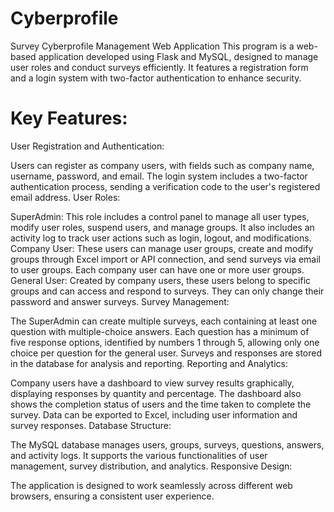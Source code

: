 # Cyberprofile
Survey Cyberprofile Management Web Application
This program is a web-based application developed using Flask and MySQL, designed to manage user roles and conduct surveys efficiently. It features a registration form and a login system with two-factor authentication to enhance security.

# Key Features:
User Registration and Authentication:

Users can register as company users, with fields such as company name, username, password, and email.
The login system includes a two-factor authentication process, sending a verification code to the user's registered email address.
User Roles:

SuperAdmin: This role includes a control panel to manage all user types, modify user roles, suspend users, and manage groups. It also includes an activity log to track user actions such as login, logout, and modifications.
Company User: These users can manage user groups, create and modify groups through Excel import or API connection, and send surveys via email to user groups. Each company user can have one or more user groups.
General User: Created by company users, these users belong to specific groups and can access and respond to surveys. They can only change their password and answer surveys.
Survey Management:

The SuperAdmin can create multiple surveys, each containing at least one question with multiple-choice answers.
Each question has a minimum of five response options, identified by numbers 1 through 5, allowing only one choice per question for the general user.
Surveys and responses are stored in the database for analysis and reporting.
Reporting and Analytics:

Company users have a dashboard to view survey results graphically, displaying responses by quantity and percentage.
The dashboard also shows the completion status of users and the time taken to complete the survey.
Data can be exported to Excel, including user information and survey responses.
Database Structure:

The MySQL database manages users, groups, surveys, questions, answers, and activity logs.
It supports the various functionalities of user management, survey distribution, and analytics.
Responsive Design:

The application is designed to work seamlessly across different web browsers, ensuring a consistent user experience.
